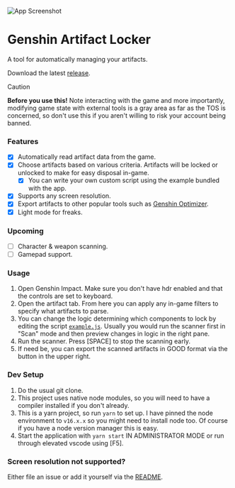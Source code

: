 <!--
TODO

- [x] Artifact end of list detection
- [x] Artifact card string formatting
- [x] Artifact card lock state
- [x] Update read artifacts when locking to reflect new lock status
- [ ] Tooltips, hovers
- [ ] Pause on _any_ keyboard press (+resume??/stop)
- [x] Dropdown
  - Routine lock options read, read&lock, lock
  - Scoring method popularity/rarity with and/or condition
- [x] export data
- [x] 16:9 (1920×1080), 16:10 (1920×1200)
  - [ ] Adding screen resolutions readme
- [ ] Install instructions + images
- [x] Bundle sharp, tesseract
- [ ] Save settings in local storage
- [x] GL window icon

Stretch:

- scrape data from from other languages of lineup simulator
- bg art
- scan other pages
- overlay with keystroke info (e.g. emergency stop)
- find better source for GOOD data
- Pause on bad data, option to skip artifact or skip all, maybe fix on the spot
- Test score percentile creation
- General repo qol: git merge hooks for testing etc.
- VJoy?? and gamepad method
- Better Layout component
- Multiple artifact list layouts
- Theme large sizes (e.g. artifact card list)
- Way to filter:
  - rarity
  - level
  - substat roll chance
- lerna/package separation for main process, windows
- Language dropdown select
- Check for offset ui (when changing screen resolutions)

Minor:
- Change window chrome color when changing theme/dark mode

Fun:
- Change primary color based on favorite character

-->

![App Screenshot](https://github.com/Jugbot/genshin-locker/assets/5402388/4d9746c2-70e7-4de1-bbab-552cffff3542)

# Genshin Artifact Locker

A tool for automatically managing your artifacts.

Download the latest [release](https://github.com/Jugbot/genshin-locker/releases).

> [!CAUTION]
> **Before you use this!**
> Note interacting with the game and more importantly, modifying game state with external tools is a gray area as far as the TOS is concerned, so don't use this if you aren't willing to risk your account being banned.

### Features

- [x] Automatically read artifact data from the game.
- [x] Choose artifacts based on various criteria. Artifacts will be locked or unlocked to make for easy disposal in-game.
  - [x] You can write your own custom script using the example bundled with the app.
- [x] Supports any screen resolution.
- [x] Export artifacts to other popular tools such as [Genshin Optimizer].
- [x] Light mode for freaks.

### Upcoming

- [ ] Character & weapon scanning.
- [ ] Gamepad support.

### Usage

1. Open Genshin Impact. Make sure you don't have hdr enabled and that the controls are set to keyboard.
2. Open the artifact tab. From here you can apply any in-game filters to specify what artifacts to parse.
3. You can change the logic determining which components to lock by editing the script [`example.js`](https://github.com/Jugbot/genshin-locker/blob/main/resources/ArtifactScripts/example.js). Usually you would run the scanner first in "Scan" mode and then preview changes in logic in the right pane.
4. Run the scanner. Press [SPACE] to stop the scanning early.
5. If need be, you can export the scanned artifacts in GOOD format via the button in the upper right.

### Dev Setup

1. Do the usual git clone.
2. This project uses native node modules, so you will need to have a compiler installed if you don't already.
3. This is a yarn project, so run `yarn` to set up. I have pinned the node environment to `v16.x.x` so you might need to install node too. Of course if you have a node version manager this is easy.
4. Start the application with `yarn start` IN ADMINISTRATOR MODE or run through elevated vscode using [F5].

### Screen resolution not supported?

Either file an issue or add it yourself via the [README](./packages/automation/src/landmarks/README.md).

[Lineup Simulator]: https://act.hoyolab.com/ys/event/bbs-lineup-ys-sea/index.html
[Genshin Optimizer]: https://frzyc.github.io/genshin-optimizer
